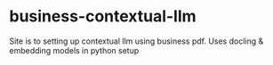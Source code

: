 # business-contextual-llm
Site is to setting up contextual llm using business pdf. Uses docling &amp; embedding models in python setup
